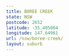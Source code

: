 ```yaml
---
title: BOREE CREEK
state: NSW
postcode: 2652
latitude: -35.405064
longitude: 147.64961
url: /nsw/boree-creek/
layout: suburb
---
```


